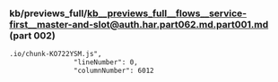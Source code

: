 ### kb/previews_full/kb__previews_full__flows__service-first__master-and-slot@auth.har.part062.md.part001.md (part 002)

```md
.io/chunk-KO722YSM.js",
                "lineNumber": 0,
                "columnNumber": 6012
   
```

```
